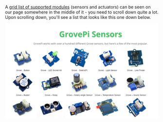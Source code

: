 A [grid list of supported modules](https://www.dexterindustries.com/grovepi/) (sensors and actuators) can be seen on our page somewhere in the middle of it - you need to scroll down quite a lot.
Upon scrolling down, you'll see a list that looks like this one down below.

![GrovePi Modules](img/sensors.PNG)
